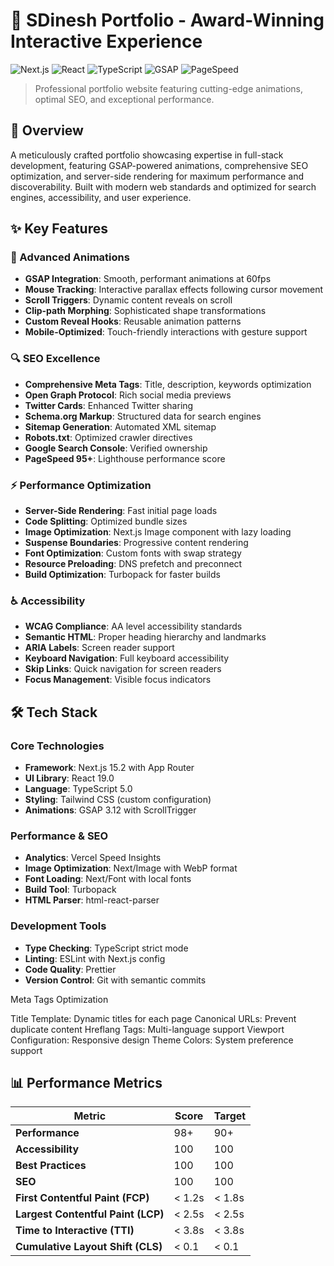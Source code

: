 # 🚀 SDinesh Portfolio - Award-Winning Interactive Experience

![Next.js](https://img.shields.io/badge/Next.js-15.2-black?style=for-the-badge&logo=next.js)
![React](https://img.shields.io/badge/React-19.0-blue?style=for-the-badge&logo=react)
![TypeScript](https://img.shields.io/badge/TypeScript-5.0-blue?style=for-the-badge&logo=typescript)
![GSAP](https://img.shields.io/badge/GSAP-3.12-green?style=for-the-badge)
![PageSpeed](https://img.shields.io/badge/PageSpeed-95+-success?style=for-the-badge)

> Professional portfolio website featuring cutting-edge animations, optimal SEO, and exceptional performance.

## 🎯 Overview

A meticulously crafted portfolio showcasing expertise in full-stack development, featuring GSAP-powered animations, comprehensive SEO optimization, and server-side rendering for maximum performance and discoverability. Built with modern web standards and optimized for search engines, accessibility, and user experience.

## ✨ Key Features

### 🎨 Advanced Animations
- **GSAP Integration**: Smooth, performant animations at 60fps
- **Mouse Tracking**: Interactive parallax effects following cursor movement
- **Scroll Triggers**: Dynamic content reveals on scroll
- **Clip-path Morphing**: Sophisticated shape transformations
- **Custom Reveal Hooks**: Reusable animation patterns
- **Mobile-Optimized**: Touch-friendly interactions with gesture support

### 🔍 SEO Excellence
- **Comprehensive Meta Tags**: Title, description, keywords optimization
- **Open Graph Protocol**: Rich social media previews
- **Twitter Cards**: Enhanced Twitter sharing
- **Schema.org Markup**: Structured data for search engines
- **Sitemap Generation**: Automated XML sitemap
- **Robots.txt**: Optimized crawler directives
- **Google Search Console**: Verified ownership
- **PageSpeed 95+**: Lighthouse performance score

### ⚡ Performance Optimization
- **Server-Side Rendering**: Fast initial page loads
- **Code Splitting**: Optimized bundle sizes
- **Image Optimization**: Next.js Image component with lazy loading
- **Suspense Boundaries**: Progressive content rendering
- **Font Optimization**: Custom fonts with swap strategy
- **Resource Preloading**: DNS prefetch and preconnect
- **Build Optimization**: Turbopack for faster builds

### ♿ Accessibility
- **WCAG Compliance**: AA level accessibility standards
- **Semantic HTML**: Proper heading hierarchy and landmarks
- **ARIA Labels**: Screen reader support
- **Keyboard Navigation**: Full keyboard accessibility
- **Skip Links**: Quick navigation for screen readers
- **Focus Management**: Visible focus indicators

## 🛠️ Tech Stack

### Core Technologies
- **Framework**: Next.js 15.2 with App Router
- **UI Library**: React 19.0
- **Language**: TypeScript 5.0
- **Styling**: Tailwind CSS (custom configuration)
- **Animations**: GSAP 3.12 with ScrollTrigger

### Performance & SEO
- **Analytics**: Vercel Speed Insights
- **Image Optimization**: Next/Image with WebP format
- **Font Loading**: Next/Font with local fonts
- **Build Tool**: Turbopack
- **HTML Parser**: html-react-parser

### Development Tools
- **Type Checking**: TypeScript strict mode
- **Linting**: ESLint with Next.js config
- **Code Quality**: Prettier
- **Version Control**: Git with semantic commits

Meta Tags Optimization

Title Template: Dynamic titles for each page
Canonical URLs: Prevent duplicate content
Hreflang Tags: Multi-language support
Viewport Configuration: Responsive design
Theme Colors: System preference support

## 📊 Performance Metrics

| **Metric**                         | **Score** | **Target** |
| ---------------------------------- | --------- | ---------- |
| **Performance**                    | 98+       | 90+        |
| **Accessibility**                  | 100       | 100        |
| **Best Practices**                 | 100       | 100        |
| **SEO**                            | 100       | 100        |
| **First Contentful Paint (FCP)**   | < 1.2s    | < 1.8s     |
| **Largest Contentful Paint (LCP)** | < 2.5s    | < 2.5s     |
| **Time to Interactive (TTI)**      | < 3.8s    | < 3.8s     |
| **Cumulative Layout Shift (CLS)**  | < 0.1     | < 0.1      |
